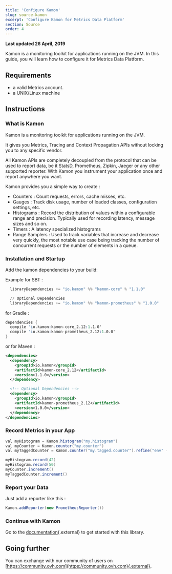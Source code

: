```yaml
---
title: 'Configure Kamon'
slug: source-kamon
excerpt: 'Configure Kamon for Metrics Data Platform'
section: Source
order: 4
---
```


**Last updated 26 April, 2019**

Kamon is a monitoring toolkit for applications running on the JVM. In this guide, you will learn how to configure it for Metrics Data Platform.

## Requirements

- a valid Metrics account.
- a UNIX/Linux machine

## Instructions

### What is Kamon

Kamon is a monitoring toolkit for applications running on the JVM.

It gives you Metrics, Tracing and Context Propagation APIs without locking you to any specific vendor.

All Kamon APIs are completely decoupled from the protocol that can be used to report data, be it StatsD, Prometheus, Zipkin, Jaeger or any other supported reporter. With Kamon you instrument your application once and report anywhere you want.

Kamon provides you a simple way to create :

- Counters : Count requests, errors, cache misses, etc.
- Gauges : Track disk usage, number of loaded classes, configuration settings, etc.
- Histograms : Record the distribution of values within a configurable range and precision. Typically used for recording latency, message sizes and so on.
- Timers : A latency specialized histograms
- Range Samplers : Used to track variables that increase and decrease very quickly, the most notable use case being tracking the number of concurrent requests or the number of elements in a queue.

### Installation and Startup

Add the kamon dependencies to your build:

Example for SBT :

```s
  libraryDependencies += "io.kamon" %% "kamon-core" % "1.1.0"

  // Optional Dependencies
  libraryDependencies += "io.kamon" %% "kamon-prometheus" % "1.0.0"
```

for Gradle :

```s
dependencies {
  compile 'io.kamon:kamon-core_2.12:1.1.0'
  compile 'io.kamon:kamon-prometheus_2.12:1.0.0'
}
```

or for Maven :

```xml
<dependencies>
  <dependency>
    <groupId>io.kamon</groupId>
    <artifactId>kamon-core_2.12</artifactId>
    <version>1.1.0</version>
  </dependency>

  <!-- Optional Dependencies -->
  <dependency>
    <groupId>io.kamon</groupId>
    <artifactId>kamon-prometheus_2.12</artifactId>
    <version>1.0.0</version>
  </dependency>
</dependencies>
```

### Record Metrics in your App

```java
val myHistogram = Kamon.histogram("my.histogram")
val myCounter = Kamon.counter("my.counter")
val myTaggedCounter = Kamon.counter("my.tagged.counter").refine("env" -> "test")

myHistogram.record(42)
myHistogram.record(50)
myCounter.increment()
myTaggedCounter.increment()
```

### Report your Data

Just add a reporter like this :

```java
Kamon.addReporter(new PrometheusReporter())
```

### Continue with Kamon

Go to the [documentation](http://kamon.io){.external} to get started with this library.

## Going further

You can exchange with our community of users on [https://community.ovh.com](https://community.ovh.com){.external}.
